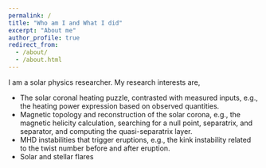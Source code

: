 ```yaml
---
permalink: /
title: "Who am I and What I did"
excerpt: "About me"
author_profile: true
redirect_from: 
  - /about/
  - /about.html
---
```


I am a solar physics researcher. My research interests are,
* The solar coronal heating puzzle, contrasted with measured inputs, e.g., the heating power expression based on observed quantities.
* Magnetic topology and reconstruction of the solar corona, e.g., the magnetic helicity calculation, searching for a null point, separatrix, and separator, and computing the quasi-separatrix layer.
* MHD instabilities that trigger eruptions, e.g., the kink instability related to the twist number before and after eruption.
* Solar and stellar flares